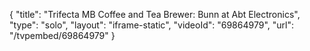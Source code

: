 {
    "title": "Trifecta MB Coffee and Tea Brewer: Bunn at Abt Electronics",
    "type": "solo",
    "layout": "iframe-static",
    "videoId": "69864979",
    "url": "\/tvpembed\/69864979"
}